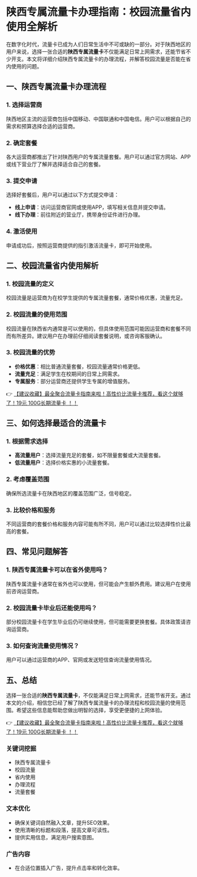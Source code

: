 # 陕西专属流量卡办理指南：校园流量省内使用全解析

在数字化时代，流量卡已成为人们日常生活中不可或缺的一部分。对于陕西地区的用户来说，选择一张合适的**陕西专属流量卡**不仅能满足日常上网需求，还能节省不少开支。本文将详细介绍陕西专属流量卡的办理流程，并解答校园流量是否能在省内使用的问题。

## 一、陕西专属流量卡办理流程

### 1. 选择运营商
陕西地区主流的运营商包括中国移动、中国联通和中国电信。用户可以根据自己的需求和预算选择合适的运营商。

### 2. 确定套餐
各大运营商都推出了针对陕西用户的专属流量套餐。用户可以通过官方网站、APP或线下营业厅了解并选择适合自己的套餐。

### 3. 提交申请
选择好套餐后，用户可以通过以下方式提交申请：
- **线上申请**：访问运营商官网或使用APP，填写相关信息并提交申请。
- **线下办理**：前往附近的营业厅，携带身份证件进行办理。

### 4. 激活使用
申请成功后，按照运营商提供的指引激活流量卡，即可开始使用。

## 二、校园流量省内使用解析

### 1. 校园流量的定义
校园流量是运营商为在校学生提供的专属流量套餐，通常价格优惠，流量充足。

### 2. 校园流量的使用范围
校园流量在陕西省内通常是可以使用的，但具体使用范围可能因运营商和套餐不同而有所差异。建议用户在办理前仔细阅读套餐说明，或咨询客服确认。

### 3. 校园流量的优势
- **价格优惠**：相比普通流量套餐，校园流量通常价格更低。
- **流量充足**：满足学生在校期间的日常上网需求。
- **专属服务**：部分运营商还提供学生专属的增值服务。

👉 [【建议收藏】最全聚合流量卡指南来啦！高性价比流量卡推荐，看这个就够了！19元 100G长期流量卡 ！！](https://bit.ly/Liuliangka)

## 三、如何选择最适合的流量卡

### 1. 根据需求选择
- **高流量用户**：选择流量充足的套餐，如不限量套餐或大流量套餐。
- **低流量用户**：选择价格实惠的小流量套餐。

### 2. 考虑覆盖范围
确保所选流量卡在陕西地区的覆盖范围广泛，信号稳定。

### 3. 比较价格和服务
不同运营商的套餐价格和服务内容可能有所不同，用户可以通过比较选择性价比最高的套餐。

## 四、常见问题解答

### 1. 陕西专属流量卡可以在省外使用吗？
陕西专属流量卡通常在省外也可以使用，但可能会产生额外费用。建议用户在使用前咨询运营商。

### 2. 校园流量卡毕业后还能使用吗？
部分校园流量卡在学生毕业后仍可继续使用，但可能需要更换套餐。具体政策请咨询运营商。

### 3. 如何查询流量使用情况？
用户可以通过运营商的APP、官网或发送短信查询流量使用情况。

## 五、总结

选择一张合适的**陕西专属流量卡**，不仅能满足日常上网需求，还能节省开支。通过本文的介绍，相信您已经了解了陕西专属流量卡的办理流程和校园流量的使用范围。希望这些信息能帮助您做出明智的选择，享受更便捷的上网体验。

👉 [【建议收藏】最全聚合流量卡指南来啦！高性价比流量卡推荐，看这个就够了！19元 100G长期流量卡 ！！](https://bit.ly/Liuliangka)

### 关键词挖掘
- 陕西专属流量卡
- 校园流量
- 省内使用
- 办理流程
- 流量套餐

### 文本优化
- 确保关键词自然融入文章，提升SEO效果。
- 使用清晰的标题和段落，提高文章可读性。
- 提供实用信息，满足用户搜索意图。

### 广告内容
- 在合适位置插入广告，提升点击率和转化效率。